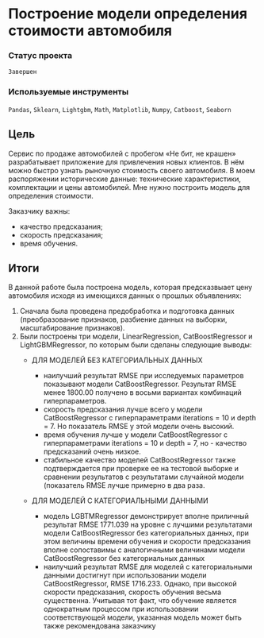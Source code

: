# Построение модели определения стоимости автомобиля

### Статус проекта

`Завершен`

### Используемые инструменты

`Pandas`, `Sklearn`, `Lightgbm`, `Math`, `Matplotlib`, `Numpy`, `Catboost`, `Seaborn`

## Цель

Сервис по продаже автомобилей с пробегом «Не бит, не крашен» разрабатывает приложение для привлечения новых клиентов. В нём можно быстро узнать рыночную стоимость своего автомобиля. В моем распоряжении исторические данные: технические характеристики, комплектации и цены автомобилей. Мне нужно построить модель для определения стоимости.

Заказчику важны:
- качество предсказания;
- скорость предсказания;
- время обучения.

## Итоги

В данной работе была построена модель, которая предсказвыает цену автомобиля исходя из имеющихся данных о прошлых объявлениях:
1. Сначала была проведена предобработка и подготовка данных (преобразование признаков, разбиение данных на выборки, масштабирование признаков).
2. Были построены три модели, LinearRegression, CatBoostRegressor и LightGBMRegressor, по которым были сделаны следующие выводы:
    - ДЛЯ МОДЕЛЕЙ БЕЗ КАТЕГОРИАЛЬНЫХ ДАННЫХ
        - наилучший результат RMSE при исследуемых параметров показывают модели CatBoostRegressor. Результат RMSE менее   1800.00 получено в восьми вариантах комбинаций гиперпараметров.
        - скорость предсказания лучше всего у модели CatBoostRegressor с гиперпараметрами iterations = 10 и depth = 7. Но показатель RMSE у этой модели очень высокий.
        - время обучения лучше у модели CatBoostRegressor с гиперпараметрами iterations = 10 и depth = 7, но - качество предсказаний очень низкое.
        - стабильное качество моделей CatBoostRegressor также подтверждается при проверке ее на тестовой выборке и сравнении результатов с результатами случайной модели (показатель RMSE лучше примерно в два раза.

    - ДЛЯ МОДЕЛЕЙ С КАТЕГОРИАЛЬНЫМИ ДАННЫМИ
        - модель LGBTMRegressor демонстрирует вполне приличный результат RMSE 1771.039 на уровне с лучшими результатами модели CatBoostRegressor без категориальных данных, при этом величины времени обучения и скорости предсказания вполне сопоставимы с аналогичными величинами модели CatBoostRegressor без категориальных данных
        - наилучший результат RMSE для моделей с категориальными данными достигнут при использовании модели CatBoostRegressor, RMSE 1716.233. Однако, при высокой скорости предсказания, скорость обучения весьма существенна. Учитывая тот факт, что обучение является однократным процессом при использовании соответствующей модели, указанная модель может быть также рекомендована заказчику
 
